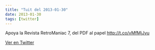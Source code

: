 ```yaml
---
title: "Tuit del 2013-01-30"
date: 2013-01-30
tags: [twitter]
---
```


Apoya la Revista RetroManiac 7, del PDF al papel http://t.co/vMfMjJvu



[Ver en Twitter](https://twitter.com/i/web/status/296548705048342528)
